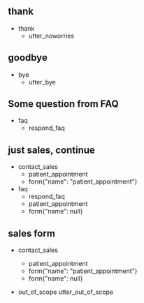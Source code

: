 ## thank
* thank
  - utter_noworries

## goodbye
* bye
  - utter_bye

## Some question from FAQ
* faq
    - respond_faq

## just sales, continue
* contact_sales
    - patient_appointment
    - form{"name": "patient_appointment"}
* faq
    - respond_faq
    - patient_appointment
    - form{"name": null}

## sales form
* contact_sales
    - patient_appointment                   <!--Run the sales_form action-->
    - form{"name": "patient_appointment"}   <!--Activate the form-->
    - form{"name": null}           <!--Deactivate the form-->

* out_of_scope
  utter_out_of_scope
